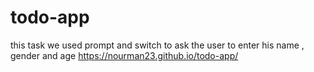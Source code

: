# todo-app

this task we used prompt and switch to ask the user to enter his name , gender and age
https://nourman23.github.io/todo-app/
